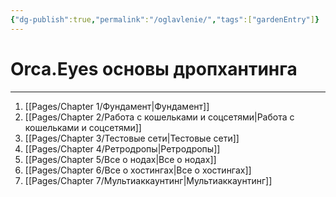 ```yaml
---
{"dg-publish":true,"permalink":"/oglavlenie/","tags":["gardenEntry"]}
---
```



# Orca.Eyes основы дропхантинга
---
1. [[Pages/Chapter 1/Фундамент\|Фундамент]]
2. [[Pages/Chapter 2/Работа с кошельками и соцсетями\|Работа с кошельками и соцсетями]]
3. [[Pages/Chapter 3/Тестовые сети\|Тестовые сети]]
4. [[Pages/Chapter 4/Ретродропы\|Ретродропы]]
5. [[Pages/Chapter 5/Все о нодах\|Все о нодах]]
6. [[Pages/Chapter 6/Все о хостингах\|Все о хостингах]]
7. [[Pages/Chapter 7/Мультиаккаунтинг\|Мультиаккаунтинг]]
